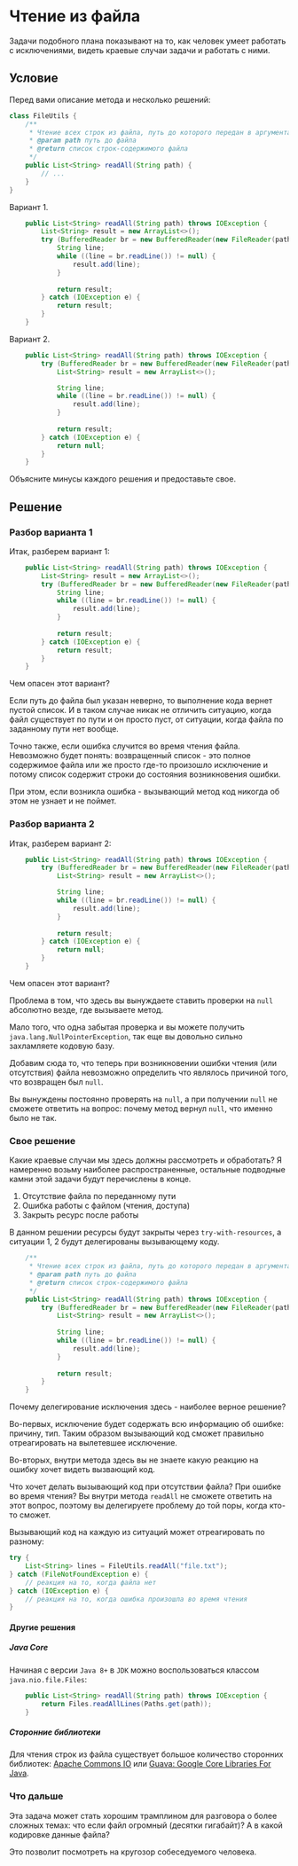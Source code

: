# Чтение из файла

Задачи подобного плана показывают на то, как человек умеет работать с исключениями, видеть краевые случаи задачи и работать с ними.

## Условие

Перед вами описание метода и несколько решений:

```java
class FileUtils {
    /**
     * Чтение всех строк из файла, путь до которого передан в аргументах.
     * @param path путь до файла
     * @return список строк-содержимого файла
     */
    public List<String> readAll(String path) {
        // ...
    }
}
```

Вариант 1.

```java
    public List<String> readAll(String path) throws IOException {
        List<String> result = new ArrayList<>();
        try (BufferedReader br = new BufferedReader(new FileReader(path))) {
            String line;
            while ((line = br.readLine()) != null) {
                result.add(line);
            }
            
            return result;
        } catch (IOException e) {
            return result;
        }
    }
```

Вариант 2.

```java
    public List<String> readAll(String path) throws IOException {
        try (BufferedReader br = new BufferedReader(new FileReader(path))) {
            List<String> result = new ArrayList<>();

            String line;
            while ((line = br.readLine()) != null) {
                result.add(line);
            }
            
            return result;
        } catch (IOException e) {
            return null;
        }
    }
```

Объясните минусы каждого решения и предоставьте свое.

## Решение

### Разбор варианта 1

Итак, разберем вариант 1:

```java
    public List<String> readAll(String path) throws IOException {
        List<String> result = new ArrayList<>();
        try (BufferedReader br = new BufferedReader(new FileReader(path))) {
            String line;
            while ((line = br.readLine()) != null) {
                result.add(line);
            }
            
            return result;
        } catch (IOException e) {
            return result;
        }
    }
```

Чем опасен этот вариант?

Если путь до файла был указан неверно, то выполнение кода вернет пустой список.
И в таком случае никак не отличить ситуацию, когда файл существует по пути и он просто пуст, от ситуации, когда файла по заданному пути нет вообще.

Точно также, если ошибка случится во время чтения файла. Невозможно будет понять: возвращенный список - это полное содержимое файла или же просто где-то произошло исключение и потому список содержит строки до состояния возникновения ошибки.

При этом, если возникла ошибка - вызывающий метод код никогда об этом не узнает и не поймет.

### Разбор варианта 2

Итак, разберем вариант 2:

```java
    public List<String> readAll(String path) throws IOException {
        try (BufferedReader br = new BufferedReader(new FileReader(path))) {
            List<String> result = new ArrayList<>();

            String line;
            while ((line = br.readLine()) != null) {
                result.add(line);
            }
            
            return result;
        } catch (IOException e) {
            return null;
        }
    }
```

Чем опасен этот вариант?

Проблема в том, что здесь вы вынуждаете ставить проверки на `null` абсолютно везде, где вызываете метод.

Мало того, что одна забытая проверка и вы можете получить `java.lang.NullPointerException`, так еще вы довольно сильно захламляете кодовую базу.

Добавим сюда то, что теперь при возникновении ошибки чтения (или отсутствия) файла невозможно определить что являлось причиной того, что возвращен был `null`.

Вы вынуждены постоянно проверять на `null`, а при получении `null` не сможете ответить на вопрос: почему метод вернул `null`, что именно было не так.

### Свое решение

Какие краевые случаи мы здесь должны рассмотреть и обработать? Я намеренно возьму наиболее распространенные, остальные подводные камни этой задачи будут перечислены в конце.

1. Отсутствие файла по переданному пути
2. Ошибка работы с файлом (чтения, доступа)
3. Закрыть ресурс после работы

В данном решении ресурсы будут закрыты через `try-with-resources`, а ситуации 1, 2 будут делегированы вызывающему коду.

```java
    /**
     * Чтение всех строк из файла, путь до которого передан в аргументах.
     * @param path путь до файла
     * @return список строк-содержимого файла
     */
    public List<String> readAll(String path) throws IOException {
        try (BufferedReader br = new BufferedReader(new FileReader(path))) {
            List<String> result = new ArrayList<>();
            
            String line;
            while ((line = br.readLine()) != null) {
                result.add(line);
            }
            
            return result;
        }
    }
```

Почему делегирование исключения здесь - наиболее верное решение?

Во-первых, исключение будет содержать всю информацию об ошибке: причину, тип.
Таким образом вызывающий код сможет правильно отреагировать на вылетевшее исключение.

Во-вторых, внутри метода здесь вы не знаете какую реакцию на ошибку хочет видеть вызвающий код.

Что хочет делать вызывающий код при отсутствии файла? При ошибке во время чтения?
Вы внутри метода `readAll` не сможете ответить на этот вопрос, поэтому вы делегируете проблему до той поры, когда кто-то сможет.

Вызывающий код на каждую из ситуаций может отреагировать по разному:

```java
try {
    List<String> lines = FileUtils.readAll("file.txt");
} catch (FileNotFoundException e) {
    // реакция на то, когда файла нет 
} catch (IOException e) {
    // реакция на то, когда ошибка произошла во время чтения 
}
```

#### Другие решения

##### Java Core

Начиная с версии `Java 8+` в `JDK` можно воспользоваться классом `java.nio.file.Files`:

```java
    public List<String> readAll(String path) throws IOException {
        return Files.readAllLines(Paths.get(path));
    }
```

##### Сторонние библиотеки

Для чтения строк из файла существует большое количество сторонних библиотек: [Apache Commons IO](https://mvnrepository.com/artifact/commons-io/commons-io) или [Guava: Google Core Libraries For Java](https://mvnrepository.com/artifact/com.google.guava/guava).

### Что дальше

Эта задача может стать хорошим трамплином для разговора о более сложных темах: что если файл огромный (десятки гигабайт)? А в какой кодировке данные файла?

Это позволит посмотреть на кругозор собеседуемого человека.
